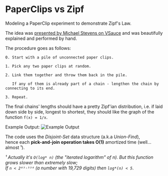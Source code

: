 # PaperClips vs Zipf
Modeling a PaperClip experiment to demonstrate Zipf's Law.

The idea was [presented by Michael Stevens on VSauce](https://www.youtube.com/watch?v=fCn8zs912OE&t=827s) and was beautifully explained and performed by hand.

The procedure goes as follows:

    0. Start with a pile of unconnected paper clips.
    
    1. Pick any two paper clips at random.
    
    2. Link them together and throw them back in the pile. 
    
       If any of them is already part of a chain - lengthen the chain by connecting to its end.
    
    3. Repeat.


The final chains' lengths should have a pretty Zipf'ian distribution, i.e.
if laid down side by side, longest to shortest, they should like the graph of the function `f(x) = 1/x`.

Example Output:
![Example Output](https://raw.githubusercontent.com/nitasn/PaperClips_vs_Zipf/main/output-screenshot.png "Example Output")

The code uses the *Disjoint-Set* data structure (a.k.a *Union-Find*), <br />
hence each **pick-and-join operation takes O(1)** amortized time (well... almost ¹).

*¹ Actually it's `O(log* n)` (the "iterated logarithm" of n). But this function grows slower than extremely slow; <br />
If `n < 2⁶⁵˒⁵³⁶` (a number with 19,729 digits) then `log*(n) < 5`*.
